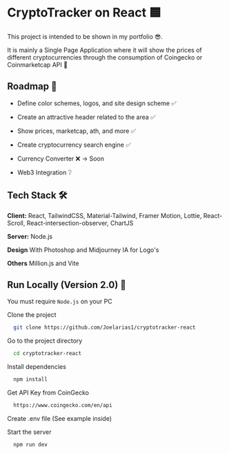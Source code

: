# CryptoTracker on React 🟦
This project is intended to be shown in my portfolio 😎.

It is mainly a Single Page Application where it will show the prices of different cryptocurrencies through the consumption of Coingecko or Coinmarketcap API 🚀


## Roadmap 👀

- Define color schemes, logos, and site design scheme ✅ 

- Create an attractive header related to the area ✅ 

- Show prices, marketcap, ath, and more ✅ 

- Create cryptocurrency search engine ✅

- Currency Converter ❌ -> Soon

-  Web3 Integration ❔


## Tech Stack 🛠

**Client:** React, TailwindCSS, Material-Tailwind, Framer Motion, Lottie, React-Scroll, React-intersection-observer, ChartJS

**Server:** Node.js

**Design** With Photoshop and Midjourney IA for Logo's

**Others** Million.js and Vite


## Run Locally (Version 2.0) 🙌

You must require `Node.js` on your PC

Clone the project

```bash
  git clone https://github.com/Joelarias1/cryptotracker-react
```

Go to the project directory

```bash
  cd cryptotracker-react
```

Install dependencies

```bash
  npm install
```

Get API Key from CoinGecko
```bash
  https://www.coingecko.com/en/api
```

Create .env file (See example inside)


Start the server

```bash
  npm run dev
```
